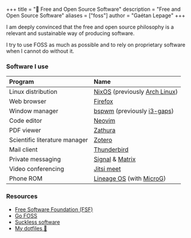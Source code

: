 +++
title = "🐧 Free and Open Source Software"
description = "Free and Open Source Software"
aliases = ["foss"]
author = "Gaétan Lepage"
+++

I am deeply convinced that the free and open source philosophy is a relevant and sustainable way of producing software.

I try to use FOSS as much as possible and to rely on proprietary software when I cannot do without it.


### Software I use


| Program                       | Name                                                                                                              |
| :---------------------------- | :-----------------------------------------------------------------------------------------------------------------|
| Linux distribution            | [NixOS](https://nixos.org/) (previously [Arch Linux](https://www.archlinux.org/))                                 |
| Web browser                   | [Firefox](https://www.mozilla.org/en-US/firefox/new/)                                                             |
| Window manager                | [bspwm](https://github.com/baskerville/bspwm) (previously [i3-gaps](https://github.com/Airblader/i3#i3-gaps))     |
| Code editor                   | [Neovim](https://neovim.io/)                                                                                      |
| PDF viewer                    | [Zathura](https://pwmt.org/projects/zathura/)                                                                     |
| Scientific literature manager | [Zotero](https://www.zotero.org/)                                                                                 |
| Mail client                   | [Thunderbird](https://www.thunderbird.net/en-US/)                                                                 |
| Private messaging             | [Signal](https://www.signal.org/) & [Matrix](https://matrix.org/)                                                 |
| Video conferencing            | [Jitsi meet](https://meet.jit.si/)                                                                                |
| Phone ROM                     | [Lineage OS](https://lineageos.org/) (with [MicroG](https://microg.org/))                                         |

### Resources

* [Free Software Foundation (FSF)](https://www.fsf.org/)
* [Go FOSS](https://www.gofoss.today/)
* [Suckless software](https://suckless.org/philosophy/)
* [My dotfiles 🔧](https://github.com/GaetanLepage/dotfiles)
